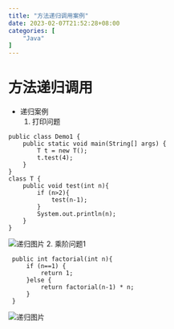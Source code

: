 ```yaml
---
title: "方法递归调用案例"
date: 2023-02-07T21:52:28+08:00
categories: [
    "Java"
]
---
```

# 方法递归调用
* 递归案例
   1. 打印问题
```
public class Demo1 {
    public static void main(String[] args) {
        T t = new T();
        t.test(4);
    }
}
class T {
    public void test(int n){
        if (n>2){
            test(n-1);
        }
        System.out.println(n);
    }
}
```
![递归图片](https://img-blog.csdnimg.cn/6de8acfd72a745d59c920230677affc3.png "图片")
   2. 乘阶问题1
   ```
    public int factorial(int n){
        if (n==1) {
            return 1;
        }else {
            return factorial(n-1) * n;
        }
    }
   ```
![递归图片](https://img-blog.csdnimg.cn/e29448ea0af446298add3caea2b4c537.png "图片2")


